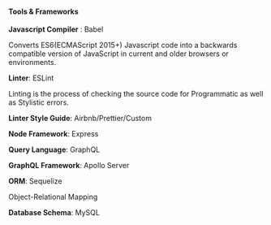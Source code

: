 <h4>Tools & Frameworks</h4>

**Javascript Compiler** : Babel

<p>Converts ES6(ECMAScript 2015+) Javascript code into a backwards compatible version of JavaScript in current and older browsers or environments.</p>

**Linter**: ESLint

<p>Linting is the process of checking the source code for Programmatic as well as Stylistic errors.</p>

**Linter Style Guide**: Airbnb/Prettier/Custom

**Node Framework**: Express

**Query Language**: GraphQL

**GraphQL Framework**: Apollo Server

**ORM**: Sequelize

<p>Object-Relational Mapping</p>

**Database Schema**: MySQL
